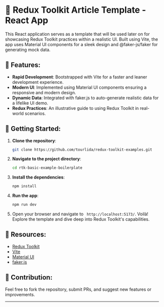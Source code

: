 # 🚀 Redux Toolkit Article Template - React App

This React application serves as a template that will be used later on for showcasing Redux Toolkit practices within a realistic UI. Built using Vite, the app uses Material UI components for a sleek design and @faker-js/faker for generating mock data.

## 🌟 Features:

- **Rapid Development**: Bootstrapped with Vite for a faster and leaner development experience.
- **Modern UI**: Implemented using Material UI components ensuring a responsive and modern design.
- **Dynamic Data**: Integrated with faker.js to auto-generate realistic data for a lifelike UI demo.
- **Redux Practices**: An illustrative guide to using Redux Toolkit in real-world scenarios.

## 🚀 Getting Started:

1. **Clone the repository**:
    ```bash
    git clone https://github.com/tourlida/redux-toolkit-examples.git
    ```

2. **Navigate to the project directory**:
    ```bash
    cd rtk-basic-example-boilerplate
    ```

3. **Install the dependencies**:
    ```bash
    npm install
    ```

4. **Run the app**:
    ```bash
    npm run dev
    ```

5. Open your browser and navigate to ` http://localhost:5173/`. Voilà! Explore the template and dive deep into Redux Toolkit's capabilities.

## 📖 Resources:
- [Redux Toolkit](https://redux-toolkit.js.org/)
- [Vite](https://vitejs.dev/)
- [Material UI](https://mui.com/)
- [faker.js](https://github.com/faker-js/faker)

## 🙌 Contribution:
Feel free to fork the repository, submit PRs, and suggest new features or improvements.

---

